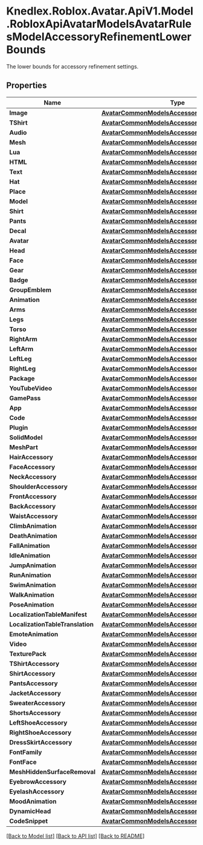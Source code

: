 # Knedlex.Roblox.Avatar.ApiV1.Model.RobloxApiAvatarModelsAvatarRulesModelAccessoryRefinementLowerBounds
The lower bounds for accessory refinement settings.

## Properties

Name | Type | Description | Notes
------------ | ------------- | ------------- | -------------
**Image** | [**AvatarCommonModelsAccessoryRefinementModel**](AvatarCommonModelsAccessoryRefinementModel.md) |  | [optional] 
**TShirt** | [**AvatarCommonModelsAccessoryRefinementModel**](AvatarCommonModelsAccessoryRefinementModel.md) |  | [optional] 
**Audio** | [**AvatarCommonModelsAccessoryRefinementModel**](AvatarCommonModelsAccessoryRefinementModel.md) |  | [optional] 
**Mesh** | [**AvatarCommonModelsAccessoryRefinementModel**](AvatarCommonModelsAccessoryRefinementModel.md) |  | [optional] 
**Lua** | [**AvatarCommonModelsAccessoryRefinementModel**](AvatarCommonModelsAccessoryRefinementModel.md) |  | [optional] 
**HTML** | [**AvatarCommonModelsAccessoryRefinementModel**](AvatarCommonModelsAccessoryRefinementModel.md) |  | [optional] 
**Text** | [**AvatarCommonModelsAccessoryRefinementModel**](AvatarCommonModelsAccessoryRefinementModel.md) |  | [optional] 
**Hat** | [**AvatarCommonModelsAccessoryRefinementModel**](AvatarCommonModelsAccessoryRefinementModel.md) |  | [optional] 
**Place** | [**AvatarCommonModelsAccessoryRefinementModel**](AvatarCommonModelsAccessoryRefinementModel.md) |  | [optional] 
**Model** | [**AvatarCommonModelsAccessoryRefinementModel**](AvatarCommonModelsAccessoryRefinementModel.md) |  | [optional] 
**Shirt** | [**AvatarCommonModelsAccessoryRefinementModel**](AvatarCommonModelsAccessoryRefinementModel.md) |  | [optional] 
**Pants** | [**AvatarCommonModelsAccessoryRefinementModel**](AvatarCommonModelsAccessoryRefinementModel.md) |  | [optional] 
**Decal** | [**AvatarCommonModelsAccessoryRefinementModel**](AvatarCommonModelsAccessoryRefinementModel.md) |  | [optional] 
**Avatar** | [**AvatarCommonModelsAccessoryRefinementModel**](AvatarCommonModelsAccessoryRefinementModel.md) |  | [optional] 
**Head** | [**AvatarCommonModelsAccessoryRefinementModel**](AvatarCommonModelsAccessoryRefinementModel.md) |  | [optional] 
**Face** | [**AvatarCommonModelsAccessoryRefinementModel**](AvatarCommonModelsAccessoryRefinementModel.md) |  | [optional] 
**Gear** | [**AvatarCommonModelsAccessoryRefinementModel**](AvatarCommonModelsAccessoryRefinementModel.md) |  | [optional] 
**Badge** | [**AvatarCommonModelsAccessoryRefinementModel**](AvatarCommonModelsAccessoryRefinementModel.md) |  | [optional] 
**GroupEmblem** | [**AvatarCommonModelsAccessoryRefinementModel**](AvatarCommonModelsAccessoryRefinementModel.md) |  | [optional] 
**Animation** | [**AvatarCommonModelsAccessoryRefinementModel**](AvatarCommonModelsAccessoryRefinementModel.md) |  | [optional] 
**Arms** | [**AvatarCommonModelsAccessoryRefinementModel**](AvatarCommonModelsAccessoryRefinementModel.md) |  | [optional] 
**Legs** | [**AvatarCommonModelsAccessoryRefinementModel**](AvatarCommonModelsAccessoryRefinementModel.md) |  | [optional] 
**Torso** | [**AvatarCommonModelsAccessoryRefinementModel**](AvatarCommonModelsAccessoryRefinementModel.md) |  | [optional] 
**RightArm** | [**AvatarCommonModelsAccessoryRefinementModel**](AvatarCommonModelsAccessoryRefinementModel.md) |  | [optional] 
**LeftArm** | [**AvatarCommonModelsAccessoryRefinementModel**](AvatarCommonModelsAccessoryRefinementModel.md) |  | [optional] 
**LeftLeg** | [**AvatarCommonModelsAccessoryRefinementModel**](AvatarCommonModelsAccessoryRefinementModel.md) |  | [optional] 
**RightLeg** | [**AvatarCommonModelsAccessoryRefinementModel**](AvatarCommonModelsAccessoryRefinementModel.md) |  | [optional] 
**Package** | [**AvatarCommonModelsAccessoryRefinementModel**](AvatarCommonModelsAccessoryRefinementModel.md) |  | [optional] 
**YouTubeVideo** | [**AvatarCommonModelsAccessoryRefinementModel**](AvatarCommonModelsAccessoryRefinementModel.md) |  | [optional] 
**GamePass** | [**AvatarCommonModelsAccessoryRefinementModel**](AvatarCommonModelsAccessoryRefinementModel.md) |  | [optional] 
**App** | [**AvatarCommonModelsAccessoryRefinementModel**](AvatarCommonModelsAccessoryRefinementModel.md) |  | [optional] 
**Code** | [**AvatarCommonModelsAccessoryRefinementModel**](AvatarCommonModelsAccessoryRefinementModel.md) |  | [optional] 
**Plugin** | [**AvatarCommonModelsAccessoryRefinementModel**](AvatarCommonModelsAccessoryRefinementModel.md) |  | [optional] 
**SolidModel** | [**AvatarCommonModelsAccessoryRefinementModel**](AvatarCommonModelsAccessoryRefinementModel.md) |  | [optional] 
**MeshPart** | [**AvatarCommonModelsAccessoryRefinementModel**](AvatarCommonModelsAccessoryRefinementModel.md) |  | [optional] 
**HairAccessory** | [**AvatarCommonModelsAccessoryRefinementModel**](AvatarCommonModelsAccessoryRefinementModel.md) |  | [optional] 
**FaceAccessory** | [**AvatarCommonModelsAccessoryRefinementModel**](AvatarCommonModelsAccessoryRefinementModel.md) |  | [optional] 
**NeckAccessory** | [**AvatarCommonModelsAccessoryRefinementModel**](AvatarCommonModelsAccessoryRefinementModel.md) |  | [optional] 
**ShoulderAccessory** | [**AvatarCommonModelsAccessoryRefinementModel**](AvatarCommonModelsAccessoryRefinementModel.md) |  | [optional] 
**FrontAccessory** | [**AvatarCommonModelsAccessoryRefinementModel**](AvatarCommonModelsAccessoryRefinementModel.md) |  | [optional] 
**BackAccessory** | [**AvatarCommonModelsAccessoryRefinementModel**](AvatarCommonModelsAccessoryRefinementModel.md) |  | [optional] 
**WaistAccessory** | [**AvatarCommonModelsAccessoryRefinementModel**](AvatarCommonModelsAccessoryRefinementModel.md) |  | [optional] 
**ClimbAnimation** | [**AvatarCommonModelsAccessoryRefinementModel**](AvatarCommonModelsAccessoryRefinementModel.md) |  | [optional] 
**DeathAnimation** | [**AvatarCommonModelsAccessoryRefinementModel**](AvatarCommonModelsAccessoryRefinementModel.md) |  | [optional] 
**FallAnimation** | [**AvatarCommonModelsAccessoryRefinementModel**](AvatarCommonModelsAccessoryRefinementModel.md) |  | [optional] 
**IdleAnimation** | [**AvatarCommonModelsAccessoryRefinementModel**](AvatarCommonModelsAccessoryRefinementModel.md) |  | [optional] 
**JumpAnimation** | [**AvatarCommonModelsAccessoryRefinementModel**](AvatarCommonModelsAccessoryRefinementModel.md) |  | [optional] 
**RunAnimation** | [**AvatarCommonModelsAccessoryRefinementModel**](AvatarCommonModelsAccessoryRefinementModel.md) |  | [optional] 
**SwimAnimation** | [**AvatarCommonModelsAccessoryRefinementModel**](AvatarCommonModelsAccessoryRefinementModel.md) |  | [optional] 
**WalkAnimation** | [**AvatarCommonModelsAccessoryRefinementModel**](AvatarCommonModelsAccessoryRefinementModel.md) |  | [optional] 
**PoseAnimation** | [**AvatarCommonModelsAccessoryRefinementModel**](AvatarCommonModelsAccessoryRefinementModel.md) |  | [optional] 
**LocalizationTableManifest** | [**AvatarCommonModelsAccessoryRefinementModel**](AvatarCommonModelsAccessoryRefinementModel.md) |  | [optional] 
**LocalizationTableTranslation** | [**AvatarCommonModelsAccessoryRefinementModel**](AvatarCommonModelsAccessoryRefinementModel.md) |  | [optional] 
**EmoteAnimation** | [**AvatarCommonModelsAccessoryRefinementModel**](AvatarCommonModelsAccessoryRefinementModel.md) |  | [optional] 
**Video** | [**AvatarCommonModelsAccessoryRefinementModel**](AvatarCommonModelsAccessoryRefinementModel.md) |  | [optional] 
**TexturePack** | [**AvatarCommonModelsAccessoryRefinementModel**](AvatarCommonModelsAccessoryRefinementModel.md) |  | [optional] 
**TShirtAccessory** | [**AvatarCommonModelsAccessoryRefinementModel**](AvatarCommonModelsAccessoryRefinementModel.md) |  | [optional] 
**ShirtAccessory** | [**AvatarCommonModelsAccessoryRefinementModel**](AvatarCommonModelsAccessoryRefinementModel.md) |  | [optional] 
**PantsAccessory** | [**AvatarCommonModelsAccessoryRefinementModel**](AvatarCommonModelsAccessoryRefinementModel.md) |  | [optional] 
**JacketAccessory** | [**AvatarCommonModelsAccessoryRefinementModel**](AvatarCommonModelsAccessoryRefinementModel.md) |  | [optional] 
**SweaterAccessory** | [**AvatarCommonModelsAccessoryRefinementModel**](AvatarCommonModelsAccessoryRefinementModel.md) |  | [optional] 
**ShortsAccessory** | [**AvatarCommonModelsAccessoryRefinementModel**](AvatarCommonModelsAccessoryRefinementModel.md) |  | [optional] 
**LeftShoeAccessory** | [**AvatarCommonModelsAccessoryRefinementModel**](AvatarCommonModelsAccessoryRefinementModel.md) |  | [optional] 
**RightShoeAccessory** | [**AvatarCommonModelsAccessoryRefinementModel**](AvatarCommonModelsAccessoryRefinementModel.md) |  | [optional] 
**DressSkirtAccessory** | [**AvatarCommonModelsAccessoryRefinementModel**](AvatarCommonModelsAccessoryRefinementModel.md) |  | [optional] 
**FontFamily** | [**AvatarCommonModelsAccessoryRefinementModel**](AvatarCommonModelsAccessoryRefinementModel.md) |  | [optional] 
**FontFace** | [**AvatarCommonModelsAccessoryRefinementModel**](AvatarCommonModelsAccessoryRefinementModel.md) |  | [optional] 
**MeshHiddenSurfaceRemoval** | [**AvatarCommonModelsAccessoryRefinementModel**](AvatarCommonModelsAccessoryRefinementModel.md) |  | [optional] 
**EyebrowAccessory** | [**AvatarCommonModelsAccessoryRefinementModel**](AvatarCommonModelsAccessoryRefinementModel.md) |  | [optional] 
**EyelashAccessory** | [**AvatarCommonModelsAccessoryRefinementModel**](AvatarCommonModelsAccessoryRefinementModel.md) |  | [optional] 
**MoodAnimation** | [**AvatarCommonModelsAccessoryRefinementModel**](AvatarCommonModelsAccessoryRefinementModel.md) |  | [optional] 
**DynamicHead** | [**AvatarCommonModelsAccessoryRefinementModel**](AvatarCommonModelsAccessoryRefinementModel.md) |  | [optional] 
**CodeSnippet** | [**AvatarCommonModelsAccessoryRefinementModel**](AvatarCommonModelsAccessoryRefinementModel.md) |  | [optional] 

[[Back to Model list]](../README.md#documentation-for-models) [[Back to API list]](../README.md#documentation-for-api-endpoints) [[Back to README]](../README.md)

